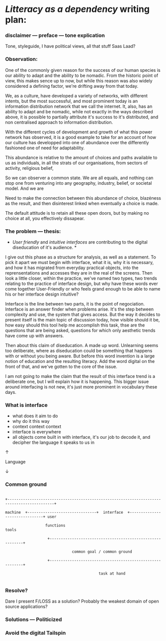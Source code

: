 # *Litteracy as a dependency* writing plan:
### disclaimer — preface — tone explication
Tone, styleguide, I have political views, all that stuff
Saas Laad?

### Observation:
One of the commonly given reason for the success of our human species is our ability to adapt and the ability to be nomadic. From the historic point of view, this makes sence up to now, but while this reason was also widely considered a defining factor, we're drifting away from that today.

We, as a culture, have developed a variety of networks, with different intents, but the most successful, and most prominent today is an information distribution network that we call the internet. It, also, has an ability to adapt and be nomadic, while not exactly in the ways described above, it is possible to partially attribute it's success to it's distributed, and non centralised approach to information distribution.

With the different cycles of development and growth of what this power network has observed, it is a good example to take for an account of how our culture has developped into one of abundance over the differently fashioned one of need for adaptability.

This abundance is relative to the amount of choices and paths available to us as individuals, in all the strats of our organisations, from sectors of activity, religious belief,

So we can observer a common state. We are all equals, and nothing can stop one from venturing into any geography, industry, belief, or societal model. And we are

Need to make the connection between this abundance of choice, blazéness as the result, and then disinterest linked when eventually a choice is made.

The default attitude is to retain all these open doors, but by making no choice at all, you effectively dissapear.



### The problem — thesis:

* *User friendly* and *intuitive interfaces* are contributing to the digital diseducation of it's audience. *

I give out this phase as a structure for analysis, as well as a statement. To pick it apart we must begin with interface, what it is, why it is necessary, and how it has migrated from everyday practical objects, into the reprensentations and accesses they are in the real of the screens. Then look a little closer, within the practice, we've named two types, two trends relating to the practice of interface design, but why have these words ever come together User-Friendly or who feels grand enough to be able to name his or her interface design intuitive?

Interface is the line between two parts, it is the point of negociation. Interface is an answer finder when problems arise. It's the step between complexity and use, the system that gives access. But the way it decides to present itself is the main topic of discussion today, how visible should it be, how easy should this tool help me accomplish this task, thse are the questions that are being asked, questions for which only aesthetic trends have come up with answers.

Then about this claim of diseducation. A made up word. Unlearning seems too deliberate, where as diseducation could be something that happens with or without you being aware. But before this word invention is a large notion of education and the resulting literacy. Add the word digital on the front of that, and we've gotten to the core of the issue.

I am not going to make the claim that the result of this interface trend is a deliberate one, but I will explain how it is happening. This bigger issue around interfacing is not new, it's just more prominent in vocabulary these days.

### What is interface
* what does it aim to do
* why do it this way
* context context context
* interface is everywhere
* all objects come built in with interface, it's our job to decode it, and decipher the language it speaks to us in

↑

Language

↓
### Common ground

```

+-------------------------------------------------------------------------------------------+

machine  +-------------------------------+  interface  +-------------------------------+ user

                  functions                                           tools

                   +----------------------------------------------------------+

                              common goal / common ground

                   +----------------------------------------------------------+

                                          task at hand


```

### Resolve?
Dare I present F/LOSS as a solution? Probably the weakest domain of open source applications?

### Solutions — Politicized

### Avoid the digital Tailspin
